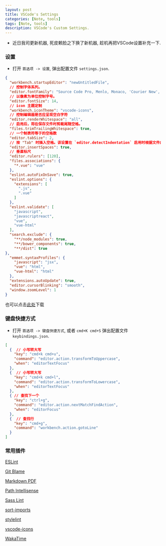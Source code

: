 ```yaml
---
layout: post
title: VSCode's Settings
categories: [Note, tools]
tags: [Note, tools]
description: VSCode's Custom Settings.
---
```


* 近日我司更新机器, 死皮赖脸之下换了新机器, 趁机再把VSCode设置补充一下.

### 设置

* 打开 `首选项 -> 设置`, 弹出配置文件 `settings.json`.

```json
{
  "workbench.startupEditor": "newUntitledFile",
  // 控制字体系列。
  "editor.fontFamily": "Source Code Pro, Menlo, Monaco, 'Courier New', monospace",
  // 以像素为单位控制字号。
  "editor.fontSize": 14,
  // icon 主题定制
  "workbench.iconTheme": "vscode-icons",
  // 控制编辑器是否应呈现空白字符
  "editor.renderWhitespace": "all",
  // 启用后，将在保存文件时剪裁尾随空格。
  "files.trimTrailingWhitespace": true,
  // 一个制表符等于的空格数
  "editor.tabSize": 2,
  // 按 "Tab" 时插入空格。该设置在 `editor.detectIndentation` 启用时根据文件内容进行重写。
  "editor.insertSpaces": true,
  // 垂直标尺
  "editor.rulers": [120],
  "files.associations": {
    "*.vue": "vue"
  },
  "eslint.autoFixOnSave": true,
  "eslint.options": {
    "extensions": [
      ".js",
      ".vue"
    ]
  },
  "eslint.validate": [
    "javascript",
    "javascriptreact",
    "vue",
    "vue-html"
  ],
  "search.exclude": {
    "**/node_modules": true,
    "**/bower_components": true,
    "**/dist": true
},
  "emmet.syntaxProfiles": {
    "javascript": "jsx",
    "vue": "html",
    "vue-html": "html"
  },
  "extensions.autoUpdate": true,
  "editor.cursorBlinking": "smooth",
  "window.zoomLevel": 1
}

```
也可以点击<a href="/files/settings.json">此处</a>下载

### 键盘快捷方式

* 打开 `首选项 -> 键盘快捷方式`, 或者 `cmd+K cmd+S` 弹出配置文件 `keybindings.json`.

```json
[
  {  // 小写转大写
    "key": "cmd+k cmd+u",
    "command": "editor.action.transformToUppercase",
    "when": "editorTextFocus"
  },
  {  // 小写转大写
    "key": "cmd+k cmd+l",
    "command": "editor.action.transformToLowercase",
    "when": "editorTextFocus"
  },
  { // 查找下一个
    "key": "ctrl+g",
    "command": "editor.action.nextMatchFindAction",
    "when": "editorFocus"
  },
  {  // 查找行
    "key": "cmd+g",
    "command": "workbench.action.gotoLine"
  }
]
```

### 常用插件

[ESLint](https://marketplace.visualstudio.com/items?itemName=dbaeumer.vscode-eslint)

[Git Blame](https://marketplace.visualstudio.com/items?itemName=waderyan.gitblame)

[Markdown PDF](https://marketplace.visualstudio.com/items?itemName=yzane.markdown-pdf)

[Path Intellisense](https://marketplace.visualstudio.com/items?itemName=christian-kohler.path-intellisense)

[Sass Lint](https://marketplace.visualstudio.com/items?itemName=glen-84.sass-lint)

[sort-imports](https://marketplace.visualstudio.com/items?itemName=amatiasq.sort-imports)

[stylelint](https://marketplace.visualstudio.com/items?itemName=shinnn.stylelint)

[vscode-icons](https://marketplace.visualstudio.com/items?itemName=robertohuertasm.vscode-icons)

[WakaTime](https://marketplace.visualstudio.com/items?itemName=WakaTime.vscode-wakatime)
